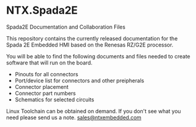 # NTX.Spada2E
Spada2E Documentation and Collaboration Files

This repository contains the currently released documentation for the Spada 2E Embedded HMI based on the Renesas RZ/G2E processor.

You will be able to find the following documents and files needed to create software that will run on the board.

* Pinouts for all connectors
* Port/device list for connectors and other preipherals
* Connector placement 
* Connector part numbers
* Schematics for selected circuits

Linux Toolchain can be obtained on demand. 
If you don't see what you need please send us a note.
sales@ntxembedded.com



